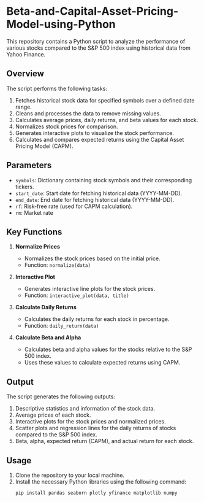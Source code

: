 # Beta-and-Capital-Asset-Pricing-Model-using-Python

This repository contains a Python script to analyze the performance of various stocks compared to the S&P 500 index using historical data from Yahoo Finance.

## Overview

The script performs the following tasks:
1. Fetches historical stock data for specified symbols over a defined date range.
2. Cleans and processes the data to remove missing values.
3. Calculates average prices, daily returns, and beta values for each stock.
4. Normalizes stock prices for comparison.
5. Generates interactive plots to visualize the stock performance.
6. Calculates and compares expected returns using the Capital Asset Pricing Model (CAPM).

## Parameters

- `symbols`: Dictionary containing stock symbols and their corresponding tickers.
- `start_date`: Start date for fetching historical data (YYYY-MM-DD).
- `end_date`: End date for fetching historical data (YYYY-MM-DD).
- `rf`: Risk-free rate (used for CAPM calculation).
- `rm`: Market rate

## Key Functions

1. **Normalize Prices**
   - Normalizes the stock prices based on the initial price.
   - Function: `normalize(data)`

2. **Interactive Plot**
   - Generates interactive line plots for the stock prices.
   - Function: `interactive_plot(data, title)`

3. **Calculate Daily Returns**
   - Calculates the daily returns for each stock in percentage.
   - Function: `daily_return(data)`

4. **Calculate Beta and Alpha**
   - Calculates beta and alpha values for the stocks relative to the S&P 500 index.
   - Uses these values to calculate expected returns using CAPM.

## Output

The script generates the following outputs:
1. Descriptive statistics and information of the stock data.
2. Average prices of each stock.
3. Interactive plots for the stock prices and normalized prices.
4. Scatter plots and regression lines for the daily returns of stocks compared to the S&P 500 index.
5. Beta, alpha, expected return (CAPM), and actual return for each stock.

## Usage

1. Clone the repository to your local machine.
2. Install the necessary Python libraries using the following command:
   ```sh
   pip install pandas seaborn plotly yfinance matplotlib numpy
